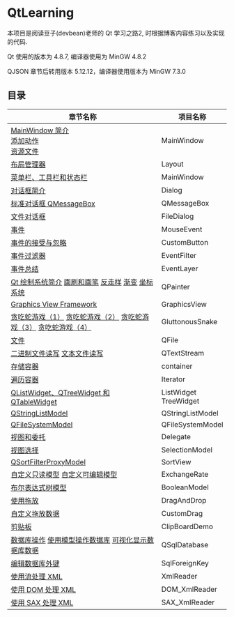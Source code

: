 # QtLearning

本项目是阅读豆子(devbean)老师的 Qt 学习之路2, 时根据博客内容练习以及实现的代码.

Qt 使用的版本为 4.8.7, 编译器使用为 MinGW 4.8.2

QJSON 章节后转用版本 5.12.12，编译器使用版本为 MinGW 7.3.0

## 目录

| 章节名称                                                     | 项目名称                       |
| ------------------------------------------------------------ | ------------------------------ |
| [MainWindow 简介](https://www.devbean.net/2012/08/qt-study-road-2-mainwindow/) <br />[添加动作](https://www.devbean.net/2012/08/qt-study-road-2-action/) <br />[资源文件](https://www.devbean.net/2012/08/qt-study-road-2-resource-files/) | MainWindow                     |
| [布局管理器](https://www.devbean.net/2012/09/qt-study-road-2-layout/) | Layout                         |
| [菜单栏、工具栏和状态栏](https://www.devbean.net/2012/09/qt-study-road-2-menubar-toolbar-statusbar/) | MainWindow                     |
| [对话框简介](https://www.devbean.net/2012/09/qt-study-road-2-dialogs-intro/) | Dialog                         |
| [标准对话框 QMessageBox](https://www.devbean.net/2012/09/qt-study-road-2-standard-dialogs-qmessagebox/) | QMessageBox                    |
| [文件对话框](https://www.devbean.net/2012/09/qt-study-road-2-file-dialog/) | FileDialog                     |
| [事件](https://www.devbean.net/2012/09/qt-study-road-2-events/) | MouseEvent                     |
| [事件的接受与忽略](https://www.devbean.net/2012/09/qt-study-road-2-events-accept-reject/) | CustomButton                   |
| [事件过滤器](https://www.devbean.net/2012/10/qt-study-road-2-event-filter/) | EventFilter                    |
| [事件总结](https://www.devbean.net/2012/10/qt-study-road-2-event-summary/) | EventLayer                     |
| [Qt 绘制系统简介](https://www.devbean.net/2012/10/qt-study-road-2-paint-sys/) [画刷和画笔](https://www.devbean.net/2012/11/qt-study-road-2-brush-pen/) [反走样](https://www.devbean.net/2012/11/qt-study-road-2-antialiasing/) [渐变](https://www.devbean.net/2012/11/qt-study-road-2-gradient/) [坐标系统](https://www.devbean.net/2012/11/qt-study-road-2-coordinate-system/) | QPainter                       |
| [Graphics View Framework](https://www.devbean.net/2012/12/qt-study-road-2-gvf/) | GraphicsView                   |
| [贪吃蛇游戏（1）](https://www.devbean.net/2012/12/qt-study-road-2-snake-1/) [贪吃蛇游戏（2）](https://www.devbean.net/2012/12/qt-study-road-2-snake-2/) [贪吃蛇游戏（3）](https://www.devbean.net/2012/12/qt-study-road-2-snake-3/) [贪吃蛇游戏（4）](https://www.devbean.net/2012/12/qt-study-road-2-snake-4/) | GluttonousSnake                |
| [文件](https://www.devbean.net/2013/01/qt-study-road-2-file/) | QFile                          |
| [二进制文件读写](https://www.devbean.net/2013/01/qt-study-road-2-binary-file-io/) [文本文件读写](https://www.devbean.net/2013/01/qt-study-road-2-text-file-io/) | QTextStream                    |
| [存储容器](https://www.devbean.net/2013/01/qt-study-road-2-containers/) | container                      |
| [遍历容器](https://www.devbean.net/2013/01/qt-study-road-2-iterator/) | Iterator                       |
| [QListWidget、QTreeWidget 和 QTableWidget](https://www.devbean.net/2013/02/qt-study-road-2-qlistwidget-qtreewidget-qtablewidget/) | ListWidget<br />TreeWidget<br /> |
| [QStringListModel](https://www.devbean.net/2013/02/qt-study-road-2-qstringlistmodel/) | QStringListModel               |
| [QFileSystemModel](https://www.devbean.net/2013/02/qt-study-road-2-qfilesystemmodel/) | QFileSystemModel               |
| [视图和委托](https://www.devbean.net/2013/03/qt-study-road-2-view-delegate/) | Delegate                       |
| [视图选择](https://www.devbean.net/2013/03/qt-study-road-2-view-selection/) | SelectionModel                 |
| [QSortFilterProxyModel](https://www.devbean.net/2013/04/qt-study-road-2-qsortfilterproxymodel/) | SortView                       |
| [自定义只读模型](https://www.devbean.net/2013/05/qt-study-road-2-custom-readonly-model/) [自定义可编辑模型](https://www.devbean.net/2013/05/qt-study-road-2-custom-editable-model/) | ExchangeRate                   |
| [布尔表达式树模型](https://www.devbean.net/2013/05/qt-study-road-2-bool-tree-model/) | BooleanModel                   |
| [使用拖放](https://www.devbean.net/2013/05/qt-study-road-2-dnd/) | DragAndDrop                    |
| [自定义拖放数据](https://www.devbean.net/2013/05/qt-study-road-2-dnd-data/) | CustomDrag                     |
| [剪贴板](https://www.devbean.net/2013/06/qt-study-road-2-clipboard/) | ClipBoardDemo                  |
| [数据库操作](https://www.devbean.net/2013/06/qt-study-road-2-database/) [使用模型操作数据库](https://www.devbean.net/2013/06/qt-study-road-2-sql-model/) [可视化显示数据库数据](https://www.devbean.net/2013/06/qt-study-road-2-show-sql-data/) | QSqlDatabase |
| [编辑数据库外键](https://www.devbean.net/2013/07/qt-study-road-2-edit-sql-fk/) | SqlForeignKey |
| [使用流处理 XML](https://www.devbean.net/2013/07/qt-study-road-2-read-xml-with-stream/) | XmlReader |
| [使用 DOM 处理 XML](https://www.devbean.net/2013/08/qt-study-road-2-read-xml-with-dom/) | DOM_XmlReader |
| [使用 SAX 处理 XML](https://www.devbean.net/2013/08/qt-study-road-2-read-xml-with-sax/) | SAX_XmlReader |





